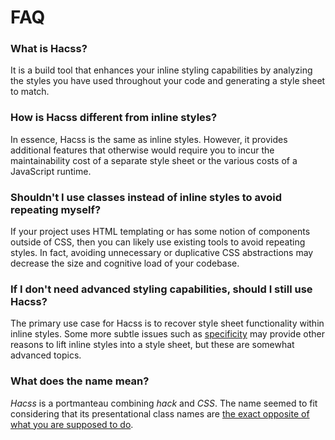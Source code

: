 # FAQ

### What is Hacss?

It is a build tool that enhances your inline styling capabilities by analyzing
the styles you have used throughout your code and generating a style sheet to
match.

### How is Hacss different from inline styles?

In essence, Hacss is the same as inline styles. However, it provides additional
features that otherwise would require you to incur the maintainability cost of
a separate style sheet or the various costs of a JavaScript runtime.

### Shouldn't I use classes instead of inline styles to avoid repeating myself?

If your project uses HTML templating or has some notion of components outside of
CSS, then you can likely use existing tools to avoid repeating styles. In fact,
avoiding unnecessary or duplicative CSS abstractions may decrease the size and
cognitive load of your codebase.

### If I don't need advanced styling capabilities, should I still use Hacss?

The primary use case for Hacss is to recover style sheet functionality within
inline styles. Some more subtle issues such as
[specificity](https://developer.mozilla.org/en-US/docs/Web/CSS/Specificity) may
provide other reasons to lift inline styles into a style sheet, but these are
somewhat advanced topics.

### What does the name mean?

_Hacss_ is a portmanteau combining _hack_ and _CSS_. The name seemed to fit
considering that its presentational class names are
[the exact opposite of what you are supposed to do](https://stackoverflow.com/questions/11440693/use-class-styles-as-inline-styles#tab-top).
